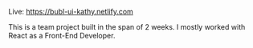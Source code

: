 Live: https://bubl-ui-kathy.netlify.com

This is a team project built in the span of 2 weeks. I mostly worked with React as a Front-End Developer.